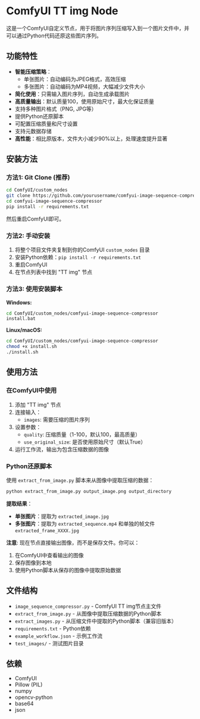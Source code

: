 # ComfyUI TT img Node

这是一个ComfyUI自定义节点，用于将图片序列压缩写入到一个图片文件中，并可以通过Python代码还原这些图片序列。

## 功能特性

- **智能压缩策略**：
  - 单张图片：自动编码为JPEG格式，高效压缩
  - 多张图片：自动编码为MP4视频，大幅减少文件大小
- **简化使用**：只需输入图片序列，自动生成承载图片
- **高质量输出**：默认质量100，使用原始尺寸，最大化保证质量
- 支持多种图片格式（PNG, JPG等）
- 提供Python还原脚本
- 可配置压缩质量和尺寸设置
- 支持元数据存储
- **高性能**：相比原版本，文件大小减少90%以上，处理速度提升显著

## 安装方法

### 方法1: Git Clone (推荐)

```bash
cd ComfyUI/custom_nodes
git clone https://github.com/yourusername/comfyui-image-sequence-compressor.git
cd comfyui-image-sequence-compressor
pip install -r requirements.txt
```

然后重启ComfyUI即可。

### 方法2: 手动安装

1. 将整个项目文件夹复制到你的ComfyUI `custom_nodes` 目录
2. 安装Python依赖：`pip install -r requirements.txt`
3. 重启ComfyUI
4. 在节点列表中找到 "TT img" 节点

### 方法3: 使用安装脚本

**Windows:**
```bash
cd ComfyUI/custom_nodes/comfyui-image-sequence-compressor
install.bat
```

**Linux/macOS:**
```bash
cd ComfyUI/custom_nodes/comfyui-image-sequence-compressor
chmod +x install.sh
./install.sh
```

## 使用方法

### 在ComfyUI中使用

1. 添加 "TT img" 节点
2. 连接输入：
   - `images`: 需要压缩的图片序列
3. 设置参数：
   - `quality`: 压缩质量（1-100，默认100，最高质量）
   - `use_original_size`: 是否使用原始尺寸（默认True）
4. 运行工作流，输出为包含压缩数据的图像

### Python还原脚本

使用 `extract_from_image.py` 脚本来从图像中提取压缩的数据：

```bash
python extract_from_image.py output_image.png output_directory
```

**提取结果**：
- **单张图片**：提取为 `extracted_image.jpg`
- **多张图片**：提取为 `extracted_sequence.mp4` 和单独的帧文件 `extracted_frame_XXXX.jpg`

**注意**: 现在节点直接输出图像，而不是保存文件。你可以：
1. 在ComfyUI中查看输出的图像
2. 保存图像到本地
3. 使用Python脚本从保存的图像中提取原始数据

## 文件结构

- `image_sequence_compressor.py` - ComfyUI TT img节点主文件
- `extract_from_image.py` - 从图像中提取压缩数据的Python脚本
- `extract_images.py` - 从压缩文件中提取的Python脚本（兼容旧版本）
- `requirements.txt` - Python依赖
- `example_workflow.json` - 示例工作流
- `test_images/` - 测试图片目录

## 依赖

- ComfyUI
- Pillow (PIL)
- numpy
- opencv-python
- base64
- json

